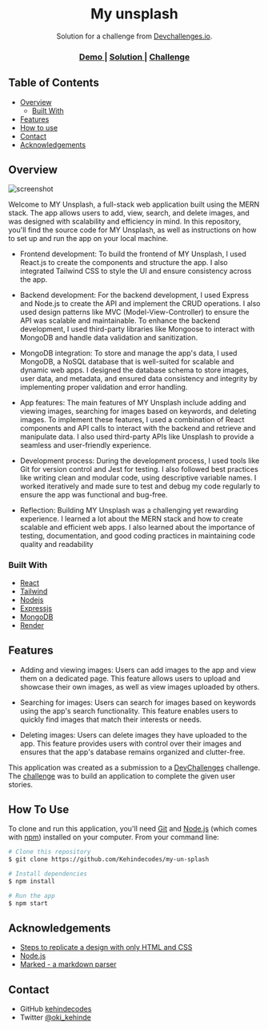 <!-- Please update value in the {}  -->

<h1 align="center">My unsplash</h1>

<div align="center">
   Solution for a challenge from  <a href="http://devchallenges.io" target="_blank">Devchallenges.io</a>.
</div>

<div align="center">
  <h3>
    <a href="https://myun-splash.onrender.com/">
      Demo
    </a>
    <span> | </span>
    <a href="https://github.com/Kehindecodes/my-un-splash">
      Solution
    </a>
    <span> | </span>
    <a href="https://devchallenges.io/challenges/f4NJ53rcfgrP6sBMD2jt">
      Challenge
    </a>
  </h3>
</div>

<!-- TABLE OF CONTENTS -->

## Table of Contents

- [Overview](#overview)
  - [Built With](#built-with)
- [Features](#features)
- [How to use](#how-to-use)
- [Contact](#contact)
- [Acknowledgements](#acknowledgements)

<!-- OVERVIEW -->

## Overview

![screenshot](https://user-images.githubusercontent.com/16707738/92399059-5716eb00-f132-11ea-8b14-bcacdc8ec97b.png)


Welcome to MY Unsplash, a full-stack web application built using the MERN stack. The app allows users to add, view, search, and delete images, and was designed with scalability and efficiency in mind. In this repository, you'll find the source code for MY Unsplash, as well as instructions on how to set up and run the app on your local machine.

- Frontend development:
To build the frontend of MY Unsplash, I used React.js to create the components and structure the app. I also integrated Tailwind CSS to style the UI and ensure consistency across the app. 

- Backend development:
For the backend development, I used Express and Node.js to create the API and implement the CRUD operations. I also used design patterns like MVC (Model-View-Controller) to ensure the API was scalable and maintainable. To enhance the backend development, I used third-party libraries like Mongoose to interact with MongoDB and handle data validation and sanitization.

- MongoDB integration:
To store and manage the app's data, I used MongoDB, a NoSQL database that is well-suited for scalable and dynamic web apps. I designed the database schema to store images, user data, and metadata, and ensured data consistency and integrity by implementing proper validation and error handling.

- App features:
The main features of MY Unsplash include adding and viewing images, searching for images based on keywords, and deleting images. To implement these features, I used a combination of React components and API calls to interact with the backend and retrieve and manipulate data. I also used third-party APIs like Unsplash to provide a seamless and user-friendly experience.

- Development process:
During the development process, I used tools like Git for version control and Jest for testing. I also followed best practices like writing clean and modular code, using descriptive variable names. I worked iteratively and made sure to test and debug my code regularly to ensure the app was functional and bug-free.

- Reflection:
Building MY Unsplash was a challenging yet rewarding experience. I learned a lot about the MERN stack and how to create scalable and efficient web apps. I also learned about the importance of testing, documentation, and good coding practices in maintaining code quality and readability

### Built With

<!-- This section should list any major frameworks that you built your project using. Here are a few examples.-->

- [React](https://reactjs.org/)
- [Tailwind](https://tailwindcss.com/)
- [Nodejs](https://nodejs.org/)
- [Expressjs](https://expressjs.com/)
- [MongoDB](https://www.mongodb.com)
- [Render](https://render.com/)


## Features
- Adding and viewing images: Users can add images to the app and view them on a dedicated page. This feature allows users to upload and showcase their own images, as well as view images uploaded by others.

- Searching for images: Users can search for images based on keywords using the app's search functionality. This feature enables users to quickly find images that match their interests or needs.

 - Deleting images: Users can delete images they have uploaded to the app. This feature provides users with control over their images and ensures that the app's database remains organized and clutter-free.


This application was created as a submission to a [DevChallenges](https://devchallenges.io/challenges) challenge. The [challenge](https://devchallenges.io/challenges/rYyhwJAxMfES5jNQ9YsP) was to build an application to complete the given user stories.

## How To Use

<!-- Example: -->

To clone and run this application, you'll need [Git](https://git-scm.com) and [Node.js](https://nodejs.org/en/download/) (which comes with [npm](http://npmjs.com)) installed on your computer. From your command line:

```bash
# Clone this repository
$ git clone https://github.com/Kehindecodes/my-un-splash

# Install dependencies
$ npm install

# Run the app
$ npm start
```

## Acknowledgements

<!-- This section should list any articles or add-ons/plugins that helps you to complete the project. This is optional but it will help you in the future. For example: -->

- [Steps to replicate a design with only HTML and CSS](https://devchallenges-blogs.web.app/how-to-replicate-design/)
- [Node.js](https://nodejs.org/)
- [Marked - a markdown parser](https://github.com/chjj/marked)

## Contact
- GitHub [kehindecodes](https://github.com/Kehindecodes)
- Twitter [@oki_kehinde](https://twitter.com/oki_kehinde)
